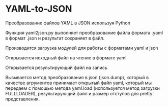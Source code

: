 # YAML-to-JSON
Преобразование файлов YAML в JSON используя Python

Функция yaml2json.py выполняет преобразование файла формата .yaml в формат .json и результат сохраняет в файл.


Производится загрузка модулей для работы с форматами yaml и json

Открывается исходный файл на чтение в формате yaml

Открывается результирующий файл на запись

Вызывается метод преобразования в json (json.dump), который в качестве агрументов принимает открытый файл yaml,
который мы передаем с помощью метода yaml.load (используется метод загрузки FULLLOADER), результирующий файл и
размер отступов для pretty представления.
